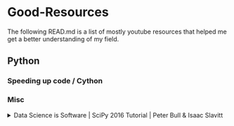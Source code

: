 # Good-Resources
The following READ.md is a list of mostly youtube resources that helped me get a better understanding of my field.

## Python
### Speeding up code / Cython

### Misc
<details><summary>Data Science is Software | SciPy 2016 Tutorial | Peter Bull & Isaac Slavitt</summary>
[![misc1](http://img.youtube.com/vi/EKUy0TSLg04/0.jpg)](www.youtube.com/watch?v=EKUy0TSLg04 "Data Science is Software | SciPy 2016 Tutorial | Peter Bull & Isaac Slavitt")
</details>
